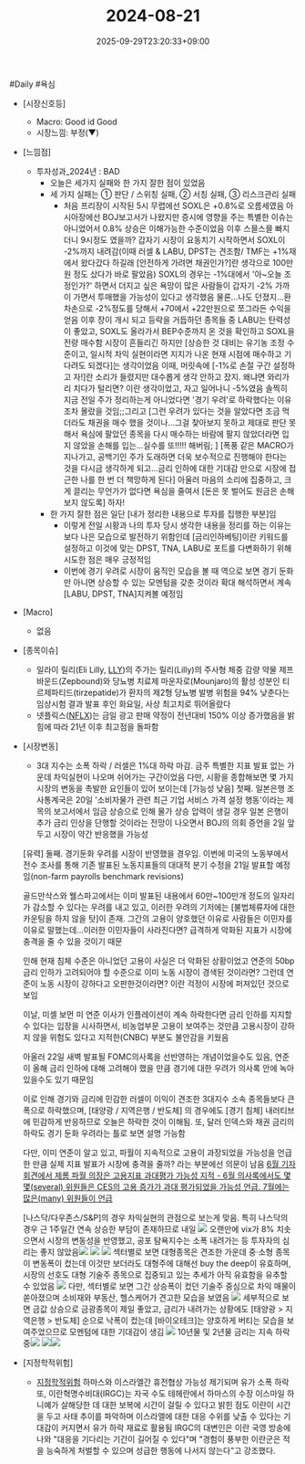 ﻿---
title: "2024-08-21"
date: 2025-09-29T23:20:33+09:00
lastmod: 2025-10-02T20:04:43+09:00
type: docs
sidebar:
  open: true
weight: 11
---
<div style="display:none">
  <meta property="article:published_time" content="2025-09-29T14:20:33Z" />
  <meta property="article:modified_time" content="2025-10-02T11:04:43Z" />
</div>
#Daily #욕심

- [시장신호등]
	- Macro: Good id Good
	- 시장느낌: 부정(▼)

- [느낌점] 
	- 투자성과_2024년 : BAD
		- 오늘은 세가지 실패와 한 가지 잘한 점이 있었음  
		- 세 가지 실패는 ① 판단 / 스위칭 실패, ② 서칭 실패, ③ 리스크관리 실패
			- 처음 프리장이 시작된 5시 무렵에선 SOXL은 +0.8%로 오름세였음 아시아장에선 BOJ보고서가 나왔지만 증시에 영향을 주는 특별한 이슈는 아니었어서 0.8% 상승은 이해가능한 수준이었음
			  이후 스믈스믈 빠지더니 9시정도 였을까? 갑자기 시장이 요동치기 시작하면서 SOXL이 -2%까지 내려감(이때 러셀 & LABU, DPST는 견조함/ TMF는 +1%재에서 왔다갔다 하길래 [안전하게 가려면 채권인가?]란 생각으로 100만원 정도 샀다가 바로 팔았음) 
			  SOXL의 경우는 -1%대에서 '아~오늘 조정인가?' 하면서 더지고 싶은 욕망이 많은 사람들이 갑자기 -2% 가까이 가면서 투매했을 가능성이 있다고 생각했음
			  물론...나도 던졌지...환차손으로 -2%정도를 당해서 +70에서 +22만원으로 쪼그라든 수익을 얻음 이후 장이 개시 되고 등락을 거듭하던 종목들 중 LABU는 탄력성이 좋았고, SOXL도 올라가서 BEP수준까지 온 것을 확인하고 SOXL을 전량 매수함
			  시장이 흔들리긴 하지만 [상승한 것 대비는 유기농 조정 수준이고, 일시적 차익 실현이라면 지지가 나온 현재 시점에 매수하고 기다려도 되겠다]는 생각이었음
			  이때, 머릿속에 [-1%로 손절 구간 설정하고 자!]란 소리가 들렸지만 대수롭게 생각 안하고 잤지. 왜냐면 와리가리 치다가 털리면? 이란 생각이었고, 자고 일어나니 -5%였음
			  솔찍히 지금 전일 주가 정리하는게 아니었다면 '경기 우려'로 하락했다는 이유조차 몰랐을 것임;;그리고 [그런 우려가 있다는 것을 알았다면 조금 먹더라도 채권을 매수 했을 것이나...그걸 찾아보지 못하고 제대로 판단 못해서 욕심에 팔았던 종목을 다시 매수하는 바람에 팔지 않았더라면 입지 않았을 손해를 입는...실수를 또!!!!! 해버림; ]
			  [폭풍 같은 MACRO가 지나가고, 공백기인 주가 도래하면 더욱 보수적으로 진행해야 한다는 것을 다시금 생각하게 되고...금리 인하에 대한 기대감 만으로 시장에 접근한 나를 한 번 더 책망하게 된다]
			  아울러 마음의 소리에 집중하고, 크게 끌리는 무언가가 없다면 욕심을 줄여서 [돈은 못 벌어도 원금은 손해 보지 않도록] 하자!
		- 한 가지 잘한 점은 일단 [내가 정리한 내용으로 투자를 집행한 부분]임
			- 이렇게 전일 시황과 나의 투자 당시 생각한 내용을 정리를 하는 이유는 보다 나은 모습으로 발전하기 위함인데 [금리인하베팅]이란 키워드를 설정하고 이것에 맞는 DPST, TNA, LABU로 포트를 다변화하기 위해 시도한 점은 매우 긍정적임
			- 이번에 경기 우려로 시장이 움직인 모습을 볼 때 역으로 보면 경기 둔화만 아니면 상승할 수 있는 모멘텀을 갖춘 것이라 확대 해석하면서 계속 [LABU, DPST, TNA]지켜볼 예정임

- [Macro]
	- 없음

- [종목이슈]
	- 일라이 릴리(Eli Lilly, [LLY](/company-analysis/lly/))의 주가는 릴리(Lilly)의 주사형 체중 감량 약물 제프바운드(Zepbound)와 당뇨병 치료제 마운자로(Mounjaro)의 활성 성분인 티르제파티드(tirzepatide)가 환자의 제2형 당뇨병 발병 위험을 94% 낮춘다는 임상시험 결과 발표 후인 화요일, 사상 최고치로 뛰어올랐다
	- 넷플릭스([NFLX](/company-analysis/nflx/))는 금일 광고 판매 약정이 전년대비 150% 이상 증가했음을 밝힘에 따라 21년 이후 최고점을 돌파함

- [시장변동]
	- 3대 지수는 소폭 하락 / 러셀은 1%대 하락 마감. 금주 특별한 지표 발표 없는 가운데 차익실현이 나오며 쉬어가는 구간이었음
	  다만, 시황을 종합해보면 몇 가지 시장의 변동을 촉발한 요인들이 있어 보이는데 
	  [가능성 낮음] 첫째. 일본은행 조사통계국은 20일 '소비자물가 관련 최근 기업 서비스 가격 설정 행동'이라는 제목의 보고서에서 임금 상승으로 인해 물가 상승 압력이 생길 경우 일본 은행이 추가 금리 인상을 단행할 것이라는 전망이 나오면서 BOJ의 의회 증언을 2일 앞두고 시장이 약간 반응했을 가능성 
     
     [유력] 둘째. 경기둔화 우려를 시장이 반영했을 경우임. 이번에 미국의 노동부에서 전수 조사를 통해 기존 발표된 노동지표들의 대대적 분기 수정을 21일 발표할 예정임(non-farm payrolls benchmark revisions)
     
     골드만삭스와 웰스파고에서는 이미 발표된 내용에서 60만~100만개 정도의 일자리가 감소할 수 있다는 우려를 내고 있고, 이러한 우려의 기저에는 [불법체류자에 대한 카운팅을 하지 않을 탓]이 존재. 그간의 고용이 양호했던 이유로 사람들은 이민자를 이유로 말했는데...이러한 이민자들이 사라진다면? 급격하게 악화된 지표가 시장에 충격을 줄 수 있을 것이기 때문 
     
     인해 현재 침체 수준은 아니었던 고용이 사실은 더 악화된 상황이었고 연준의 50bp 금리 인하가 고려되어야 할 수준으로 이미 노동 시장이 경색된 것이라면? 그런데 연준이 노동 시장이 강하다고 오판한것이라면? 이란 걱정이 시장에 퍼져있던 것으로 보임
     
	 이날, 미셸 보먼 미 연준 이사가 인플레이션이 계속 하락한다면 금리 인하를 지지할 수 있다는 입장을 시사하면서, 비농업부문 고용이 보여주는 것만큼 고용시장이 강하지 않을 위험도 있다고 지적한(CNBC) 부분도 불안감을 키웠음
	  
	 아울러 22일 새벽 발표될 FOMC의사록을 선반영하는 개념이었을수도 있음, 연준이 올해 금리 인하에 대해 고려해야 했을 만큼 경기에 대한 우려가 의사록 안에 녹아있을수도 있기 때문임
	
	 이로 인해 경기와 금리에 민감한 러셀이 이익이 견조한 3대지수 소속 종목들보다 큰 폭으로 하락했으며, [태양광 / 지역은행 / 반도체] 의 경우에도 [경기 침체] 내러티브에 민감하게 반응하므로 오늘은 하락한 것이 이해됨. 또, 달러 인덱스와 채권 금리의 하락도 경기 둔화 우려라는 틀로 보면 설명 가능함  
	
	 다만, 이미 연준이 알고 있고, 파월이 지속적으로 고용이 과장되었을 가능성을 언급한 만큼 실제 지표 발표가 시장에 충격을 줄까? 라는 부분에선 의문이 남음 
	 [6월 기자회견에서 제롬 파월 의장은 고용지표 과대평가 가능성 지적 - 6월 의사록에서도 몇몇(several) 위원들은 CES의 고용 증가가 과대 평가되었을 가능성 언급. 7월에는 많은(many) 위원들이 언급](8.22_7월%20FOMC%20의사록%20주요%20내용.pdf#page=1&selection=74,0,127,2&color=yellow)
	
	 [나스닥/다우존스/S&P]의 경우 차익실현의 관점으로 보는게 맞음. 특히 나스닥의 경우 근 1주일간 연속 상승한 부담이 존재하므로 내일
	  ![](Pasted%20image%2020240821141302.png)
	  오랜만에 vix가 8% 치솟으면서 시장의 변동성을 반영했고, 공포 탐욕지수는 소폭 내려가는 등 투자자의 심리는 좋지 않았음![](Pasted%20image%2020240821151343.png) ![](Pasted%20image%2020240821150459.png)
	  ![](Pasted%20image%2020240821142535.png)
	 섹터별로 보면 대형종목은 견조한 가운데 중·소형 종목이 변동폭이 컸는데 이것만 보더라도 대형주에 대해선 buy the deep이 유효하며, 시장의 선호도 대형 기술주 종목으로 집중되고 있는 추세가 아직 유효함을 유추할 수 있었음 
	 ![](Pasted%20image%2020240821141538.png)
	  다만, 섹터별로 보면 그간 상승폭이 컸던 기술주 중심으로 차익 매물이 쏟아졌으며 소비재와 부동산, 헬스케어가 견고한 모습을 보였음
	   ![](Pasted%20image%2020240821141947.png)
	  세부적으로 보면 금값 상승으로 금광종목이 제일 좋았고, 금리가 내려가는 상황에도 [태양광 > 지역은행 > 반도체] 순으로 낙폭이 컸는데 [바이오테크]는 양호하게 버티는 모습을 보여주었으므로 모멘텀에 대한 기대감이 생김
      ![](Pasted%20image%2020240821142208.png)
      10년물 및 2년물 금리는 지속 하락 중![](Pasted%20image%2020240821154527.png)
	![](Pasted%20image%2020240821154615.png)![](Pasted%20image%2020240821154641.png)

- [지정학적위험]
	- [지정학적위험](/industry-study/지정학적위험/) 하마스와 이스라엘간 휴전협상 가능성 제기되며 유가 소폭 하락
	  또, 이란혁명수비대(IRGC)는 자국 수도 테헤란에서 하마스의 수장 이스마일 하니예가 살해당한 데 대한 보복에 시간이 걸릴 수 있다고 밝힌 점도 이란이 시간을 두고 사태 추이를 파악하며 이스라엘에 대한 대응 수위를 낮출 수 있다는 기대감이 커지면서 유가 하락 재료로 활용됨
	  IRGC의 대변인은 이란 국영 방송에 나와 "대응을 기다리는 기간이 길어질 수 있다"며 "경험이 풍부한 이란군은 적을 능숙하게 처벌할 수 있으며 성급한 행동에 나서지 않는다"고 강조했다.
